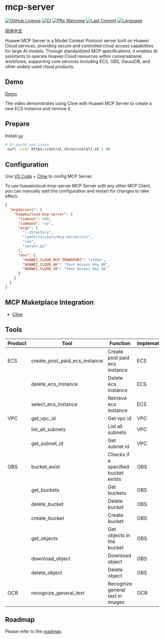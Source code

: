 # mcp-server

[![GitHub License](https://img.shields.io/github/license/manusa/kubernetes-mcp-server)](https://github.com/manusa/kubernetes-mcp-server/blob/main/LICENSE)
[![CI](https://github.com/HuaweiCloudDeveloper/mcp-server/actions/workflows/lint.yaml/badge.svg)](https://github.com/HuaweiCloudDeveloper/mcp-server/actions/workflows/lint.yaml)
[![PRs Welcome](https://img.shields.io/badge/PRs-welcome-brightgreen.svg)](https://github.com/HuaweiCloudDeveloper/mcp-server/pulls)
[![Last Commit](https://img.shields.io/github/last-commit/HuaweiCloudDeveloper/mcp-server)](https://github.com/HuaweiCloudDeveloper/mcp-server/commits/main)
[![Language](https://img.shields.io/github/languages/top/HuaweiCloudDeveloper/mcp-server)](https://github.com/HuaweiCloudDeveloper/mcp-server)

[简体中文](./README_zh.md)

Huawei MCP Server is a Model Context Protocol server built on Huawei Cloud services, providing secure and controlled cloud access capabilities for large AI models. Through standardized MCP specifications, it enables AI assistants to operate Huawei Cloud resources within conversational workflows, supporting core services including ECS, OBS, GaussDB, and other widely-used cloud products.

## Demo

[Demo](https://github.com/user-attachments/assets/f0cdc18f-e3dc-401e-9ed5-5185e710b1a7)

The video demonstrates using Cline with Huawei MCP Server to create a new ECS instance and remove it.

## Prepare

Install [uv](https://github.com/astral-sh/uv)

```sh
# On macOS and Linux.
 curl -LsSf https://astral.sh/uv/install.sh | sh
```

## Configuration

Use [VS Code](https://code.visualstudio.com/) + [Cline](https://cline.bot/) to config MCP Server.

To use huaweicloud-mcp-server MCP Server with any other MCP Client, you can manually add this configuration and restart for changes to take effect:

```json
{
  "mcpServers": {
    "huaweicloud-mcp-server": {
      "timeout": 600,
      "command": "uv",
      "args": [
        "--directory",
        "/path/to/yours/mcp-server/src",
        "run",
        "server.py"
      ],
      "env": {
        "HUAWEI_CLOUD_MCP_TRANSPORT": "stdio",
        "HUAWEI_CLOUD_AK": "Your Access Key AK",
        "HUAWEI_CLOUD_SK": "Your Access Key SK"
      }
    }
  }
}
```

## MCP Maketplace Integration

* [Cline](https://cline.bot/mcp-marketplace)

## Tools

| **Product** | **Tool** | **Function**                        | **Implematation** | **Status** |
| --- | --- |-------------------------------------|-------------------| --- |
| ECS | create_post_paid_ecs_instance | Create post paid ecs instance       | ECS               | Done |
| | delete_ecs_instance | Delete ecs instance                 | ECS               | Done |
| | select_ecs_instance | Retrieve ecs instance               | ECS               | Done |
| VPC | get_vpc_id | Get vpc id                          | VPC               | Done |
| | list_all_subnets | List all subnets                    | VPC               | Done |
| | get_subnet_id | Get subnet id                       | VPC               | Done |
| OBS | bucket_exist | Checks if a specified bucket exists | OBS               | Done |
|  | get_buckets | Get buckets                | OBS               | Done |
|  | delete_bucket | Delete bucket                 | OBS               | Done |
|  | create_bucket | Create bucket                 | OBS               | Done |
|  | get_objects | Get objects in the bucket     | OBS               | Done |
|  | download_object | Download object               | OBS               | Done |
|  | delete_object | Delete object                 | OBS               | Done |
| OCR | recognize_general_text | Recognize general text in images                 | OCR               | Done |

## Roadmap

Please refer to the [roadmap](docs/roadmap.md).
